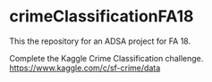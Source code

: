 # crimeClassificationFA18
This the repository for an ADSA project for FA 18.

Complete the Kaggle Crime Classification challenge.
https://www.kaggle.com/c/sf-crime/data
